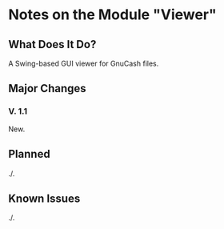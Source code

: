# Notes on the Module "Viewer"

## What Does It Do? 

A Swing-based GUI viewer for 
GnuCash 
files.

## Major Changes 
### V. 1.1
New.

## Planned
./.

## Known Issues
./.
